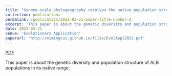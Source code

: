 ```yaml
---
title: "Genome-scale phylogeography resolves the native population structure of the Asian longhorned beetle, Anoplophora glabripennis (Motschulsky)"
collection: publications
permalink: /publication/2022-03-21-paper-title-number-2
excerpt: 'This paper is about the genetic diversity and population structure of ALB populations in its native range.'
date: 2022-03-21
venue: 'Evolutionary Application'
paperurl: 'http://mimingcui.github.io/files/EvolAppl2022.pdf'
---
```


<a href='http://mimingcui.github.io/files/EvolAppl2022.pdf'>PDF</a>

This paper is about the genetic diversity and population structure of ALB populations in its native range.
